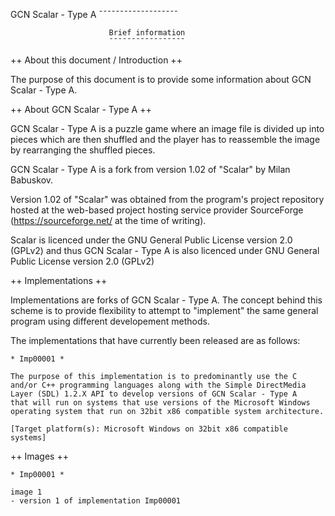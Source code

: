 
GCN Scalar - Type A
                         ¯¯¯¯¯¯¯¯¯¯¯¯¯¯¯¯¯¯¯

                          Brief information
                          ¯¯¯¯¯¯¯¯¯¯¯¯¯¯¯¯¯


++ About this document / Introduction ++

The purpose of this document is to provide some information about
GCN Scalar - Type A.


++ About GCN Scalar - Type A ++

GCN Scalar - Type A is a puzzle game where an image file is divided up
into pieces which are then shuffled and the player has to reassemble
the image by rearranging the shuffled pieces.

GCN Scalar - Type A is a fork from version 1.02 of "Scalar" by Milan
Babuskov.

Version 1.02 of "Scalar" was obtained from the program's project
repository hosted at the web-based project hosting service provider
SourceForge (https://sourceforge.net/ at the time of writing).

Scalar is licenced under the GNU General Public License version 2.0 (GPLv2)
and thus GCN Scalar - Type A is also licenced under GNU General Public
License version 2.0 (GPLv2)


++ Implementations ++

Implementations are forks of GCN Scalar - Type A. The concept behind
this scheme is to provide flexibility to attempt to "implement" the
same general program using different developement methods.

The implementations that have currently been released are as follows:

    * Imp00001 *
    
    The purpose of this implementation is to predominantly use the C
    and/or C++ programming languages along with the Simple DirectMedia
    Layer (SDL) 1.2.X API to develop versions of GCN Scalar - Type A
    that will run on systems that use versions of the Microsoft Windows
    operating system that run on 32bit x86 compatible system architecture.
    
    [Target platform(s): Microsoft Windows on 32bit x86 compatible systems]


++ Images ++

    * Imp00001 *

    image 1
    - version 1 of implementation Imp00001
